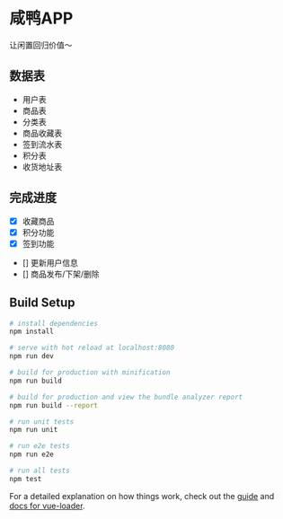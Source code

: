 # 咸鸭APP

让闲置回归价值～

## 数据表

- 用户表
- 商品表
- 分类表
- 商品收藏表
- 签到流水表
- 积分表
- 收货地址表

## 完成进度

- [x] 收藏商品
- [x] 积分功能
- [x] 签到功能
- [] 更新用户信息
- [] 商品发布/下架/删除

## Build Setup

``` bash
# install dependencies
npm install

# serve with hot reload at localhost:8080
npm run dev

# build for production with minification
npm run build

# build for production and view the bundle analyzer report
npm run build --report

# run unit tests
npm run unit

# run e2e tests
npm run e2e

# run all tests
npm test
```

For a detailed explanation on how things work, check out the [guide](http://vuejs-templates.github.io/webpack/) and [docs for vue-loader](http://vuejs.github.io/vue-loader).
